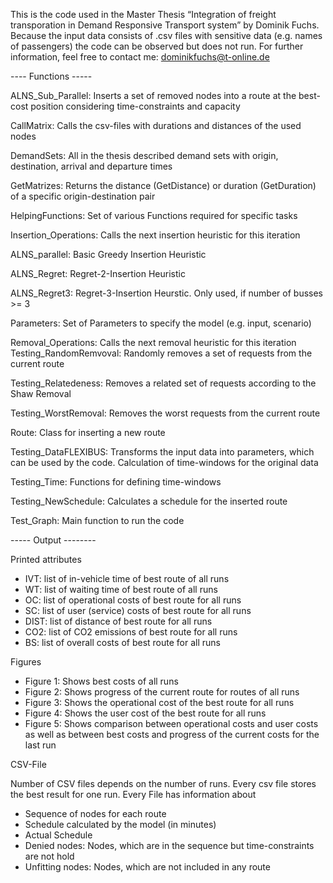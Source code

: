 This is the code used in the Master Thesis “Integration of freight transporation in Demand Responsive Transport system” by Dominik Fuchs. 
Because the input data consists of .csv files with sensitive data (e.g. names of passengers) the code can be observed but does not run. 
For further information, feel free to contact me: dominikfuchs@t-online.de

---- Functions ----- 

ALNS_Sub_Parallel: Inserts a set of removed nodes into a route at the best-cost position considering time-constraints and capacity

CallMatrix: Calls the csv-files with durations and distances of the used nodes

DemandSets: All in the thesis described demand sets with origin, destination, arrival and departure times

GetMatrizes: Returns the distance (GetDistance) or duration (GetDuration) of a specific origin-destination pair

HelpingFunctions: Set of various Functions required for specific tasks

Insertion_Operations: Calls the next insertion heuristic for this iteration

  ALNS_parallel: Basic Greedy Insertion Heuristic
  
  ALNS_Regret: Regret-2-Insertion Heuristic
  
  ALNS_Regret3: Regret-3-Insertion Heurstic. Only used, if number of busses >= 3

Parameters: Set of Parameters to specify the model (e.g. input, scenario)

Removal_Operations: Calls the next removal heuristic for this iteration
   Testing_RandomRemvoval: Randomly removes a set of requests from the current route
	
   Testing_Relatedeness: Removes a related set of requests according to the Shaw Removal
	
   Testing_WorstRemoval: Removes the worst requests from the current route
	
Route: Class for inserting a new route 

Testing_DataFLEXIBUS: Transforms the input data into parameters, which can be used by the code. Calculation of time-windows for the original data

Testing_Time: Functions for defining time-windows

Testing_NewSchedule: Calculates a schedule for the inserted route

Test_Graph: Main function to run the code

----- Output --------

Printed attributes
-	IVT: list of in-vehicle time of best route of all runs
-	WT: list of waiting time of best route of all runs
-	OC: list of operational costs of best route for all runs
-	SC: list of user (service) costs of best route for all runs
-	DIST: list of distance of best route for all runs
-	CO2: list of CO2 emissions of best route for all runs
-	BS: list of overall costs of best route for all runs

Figures
-	Figure 1: Shows best costs of all runs
-	Figure 2: Shows progress of the current route for routes of all runs
-	Figure 3: Shows the operational cost of the best route for all runs
-	Figure 4: Shows the user cost of the best route for all runs
-	Figure 5: Shows comparison between operational costs and user costs as well as between best costs and progress of the current costs for the last run

CSV-File

Number of CSV files depends on the number of runs. Every csv file stores the best result for one run. Every File has information about

-	Sequence of nodes for each route
-	Schedule calculated by the model (in minutes)
-	Actual Schedule
-	Denied nodes: Nodes, which are in the sequence but time-constraints are not hold
-	Unfitting nodes: Nodes, which are not included in any route 
